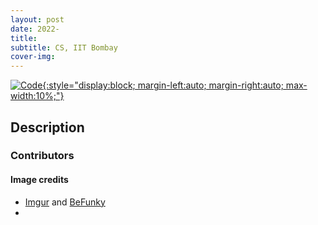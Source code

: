 ```yaml
---
layout: post
date: 2022-
title: 
subtitle: CS, IIT Bombay
cover-img: 
---
```


[![Code](https://i.imgur.com/AtIPmkl.png){:style="display:block; margin-left:auto; margin-right:auto; max-width:10%;"}](https://github.com/sarthakmittal92/)

## Description


### Contributors


#### Image credits
- [Imgur](https://imgur.com/) and [BeFunky](https://www.befunky.com/dashboard/)
- []()